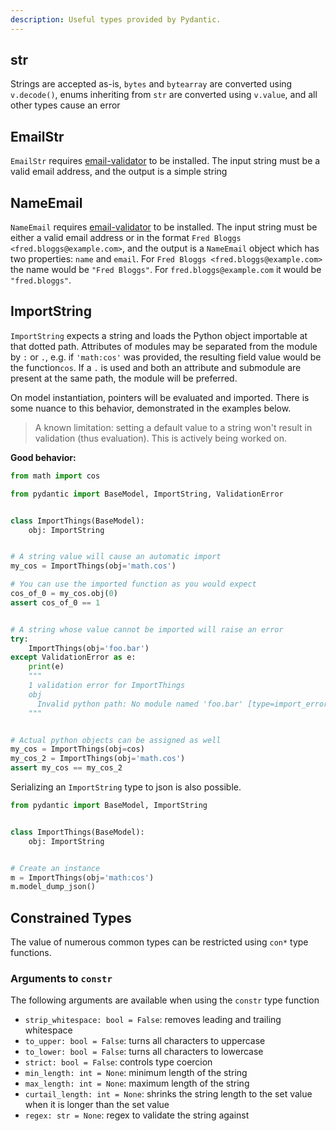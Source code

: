```yaml
---
description: Useful types provided by Pydantic.
---
```


## str

Strings are accepted as-is, `bytes` and `bytearray` are converted using `v.decode()`,
enums inheriting from `str` are converted using `v.value`, and all other types cause an error

## EmailStr

`EmailStr` requires [email-validator](https://github.com/JoshData/python-email-validator) to be installed.
The input string must be a valid email address, and the output is a simple string

## NameEmail

`NameEmail` requires [email-validator](https://github.com/JoshData/python-email-validator) to be installed.
The input string must be either a valid email address or in the format `Fred Bloggs <fred.bloggs@example.com>`,
and the output is a `NameEmail` object which has two properties: `name` and `email`.
For `Fred Bloggs <fred.bloggs@example.com>` the name would be `"Fred Bloggs"`.
For `fred.bloggs@example.com` it would be `"fred.bloggs"`.

## ImportString

`ImportString` expects a string and loads the Python object importable at that dotted path.
Attributes of modules may be separated from the module by `:` or `.`, e.g. if `'math:cos'` was provided,
the resulting field value would be the function`cos`. If a `.` is used and both an attribute and submodule
are present at the same path, the module will be preferred.

On model instantiation, pointers will be evaluated and imported. There is
some nuance to this behavior, demonstrated in the examples below.

> A known limitation: setting a default value to a string
> won't result in validation (thus evaluation). This is actively
> being worked on.

**Good behavior:**
```py
from math import cos

from pydantic import BaseModel, ImportString, ValidationError


class ImportThings(BaseModel):
    obj: ImportString


# A string value will cause an automatic import
my_cos = ImportThings(obj='math.cos')

# You can use the imported function as you would expect
cos_of_0 = my_cos.obj(0)
assert cos_of_0 == 1


# A string whose value cannot be imported will raise an error
try:
    ImportThings(obj='foo.bar')
except ValidationError as e:
    print(e)
    """
    1 validation error for ImportThings
    obj
      Invalid python path: No module named 'foo.bar' [type=import_error, input_value='foo.bar', input_type=str]
    """


# Actual python objects can be assigned as well
my_cos = ImportThings(obj=cos)
my_cos_2 = ImportThings(obj='math.cos')
assert my_cos == my_cos_2
```

Serializing an `ImportString` type to json is also possible.

```py
from pydantic import BaseModel, ImportString


class ImportThings(BaseModel):
    obj: ImportString


# Create an instance
m = ImportThings(obj='math:cos')
m.model_dump_json()
```

## Constrained Types

The value of numerous common types can be restricted using `con*` type functions.

### Arguments to `constr`
The following arguments are available when using the `constr` type function

- `strip_whitespace: bool = False`: removes leading and trailing whitespace
- `to_upper: bool = False`: turns all characters to uppercase
- `to_lower: bool = False`: turns all characters to lowercase
- `strict: bool = False`: controls type coercion
- `min_length: int = None`: minimum length of the string
- `max_length: int = None`: maximum length of the string
- `curtail_length: int = None`: shrinks the string length to the set value when it is longer than the set value
- `regex: str = None`: regex to validate the string against

